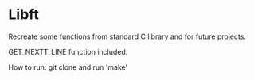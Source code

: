 # Libft
Recreate some functions from standard C library and for future projects.

GET_NEXTT_LINE function included.

How to run:
git clone and run 'make'
